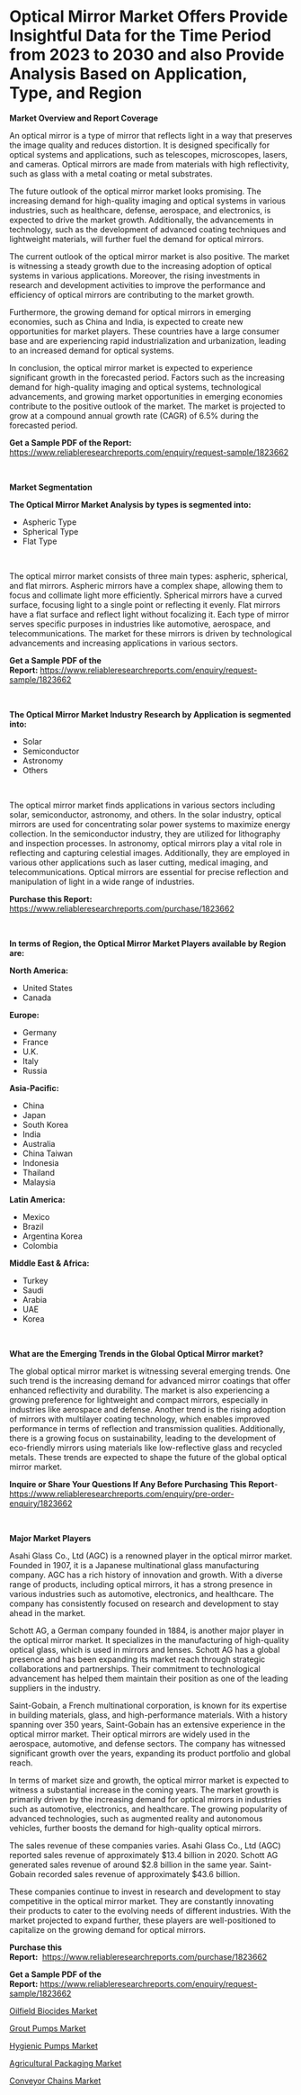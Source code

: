 <p><h1>Optical Mirror Market Offers Provide Insightful Data for the Time Period from 2023 to 2030 and also Provide Analysis Based on Application, Type, and Region</h1></p><p><strong>Market Overview and Report Coverage</strong></p>
<p><p>An optical mirror is a type of mirror that reflects light in a way that preserves the image quality and reduces distortion. It is designed specifically for optical systems and applications, such as telescopes, microscopes, lasers, and cameras. Optical mirrors are made from materials with high reflectivity, such as glass with a metal coating or metal substrates.</p><p>The future outlook of the optical mirror market looks promising. The increasing demand for high-quality imaging and optical systems in various industries, such as healthcare, defense, aerospace, and electronics, is expected to drive the market growth. Additionally, the advancements in technology, such as the development of advanced coating techniques and lightweight materials, will further fuel the demand for optical mirrors.</p><p>The current outlook of the optical mirror market is also positive. The market is witnessing a steady growth due to the increasing adoption of optical systems in various applications. Moreover, the rising investments in research and development activities to improve the performance and efficiency of optical mirrors are contributing to the market growth.</p><p>Furthermore, the growing demand for optical mirrors in emerging economies, such as China and India, is expected to create new opportunities for market players. These countries have a large consumer base and are experiencing rapid industrialization and urbanization, leading to an increased demand for optical systems.</p><p>In conclusion, the optical mirror market is expected to experience significant growth in the forecasted period. Factors such as the increasing demand for high-quality imaging and optical systems, technological advancements, and growing market opportunities in emerging economies contribute to the positive outlook of the market. The market is projected to grow at a compound annual growth rate (CAGR) of 6.5% during the forecasted period.</p></p>
<p><strong>Get a Sample PDF of the Report:</strong> <a href="https://www.reliableresearchreports.com/enquiry/request-sample/1823662">https://www.reliableresearchreports.com/enquiry/request-sample/1823662</a></p>
<p>&nbsp;</p>
<p><strong>Market Segmentation</strong></p>
<p><strong>The Optical Mirror Market Analysis by types is segmented into:</strong></p>
<p><ul><li>Aspheric Type</li><li>Spherical Type</li><li>Flat Type</li></ul></p>
<p>&nbsp;</p>
<p><p>The optical mirror market consists of three main types: aspheric, spherical, and flat mirrors. Aspheric mirrors have a complex shape, allowing them to focus and collimate light more efficiently. Spherical mirrors have a curved surface, focusing light to a single point or reflecting it evenly. Flat mirrors have a flat surface and reflect light without focalizing it. Each type of mirror serves specific purposes in industries like automotive, aerospace, and telecommunications. The market for these mirrors is driven by technological advancements and increasing applications in various sectors.</p></p>
<p><strong>Get a Sample PDF of the Report:</strong>&nbsp;<a href="https://www.reliableresearchreports.com/enquiry/request-sample/1823662">https://www.reliableresearchreports.com/enquiry/request-sample/1823662</a></p>
<p>&nbsp;</p>
<p><strong>The Optical Mirror Market Industry Research by Application is segmented into:</strong></p>
<p><ul><li>Solar</li><li>Semiconductor</li><li>Astronomy</li><li>Others</li></ul></p>
<p>&nbsp;</p>
<p><p>The optical mirror market finds applications in various sectors including solar, semiconductor, astronomy, and others. In the solar industry, optical mirrors are used for concentrating solar power systems to maximize energy collection. In the semiconductor industry, they are utilized for lithography and inspection processes. In astronomy, optical mirrors play a vital role in reflecting and capturing celestial images. Additionally, they are employed in various other applications such as laser cutting, medical imaging, and telecommunications. Optical mirrors are essential for precise reflection and manipulation of light in a wide range of industries.</p></p>
<p><strong>Purchase this Report:</strong>&nbsp; <a href="https://www.reliableresearchreports.com/purchase/1823662">https://www.reliableresearchreports.com/purchase/1823662</a></p>
<p>&nbsp;</p>
<p><strong>In terms of Region, the Optical Mirror Market Players available by Region are:</strong></p>
<p>
    <p> <strong> North America: </strong>
        <ul>
            <li>United States</li>
            <li>Canada</li>
        </ul>
        </p> 
    <p> <strong> Europe: </strong>
        <ul>
            <li>Germany</li>
            <li>France</li>
            <li>U.K.</li>
            <li>Italy</li>
            <li>Russia</li>
        </ul>
        </p> 
    <p> <strong> Asia-Pacific: </strong>
        <ul>
            <li>China</li>
            <li>Japan</li>
            <li>South Korea</li>
            <li>India</li>
            <li>Australia</li>
            <li>China Taiwan</li>
            <li>Indonesia</li>
            <li>Thailand</li>
            <li>Malaysia</li>
        </ul>
        </p> 
    <p> <strong> Latin America: </strong>
        <ul>
            <li>Mexico</li>
            <li>Brazil</li>
            <li>Argentina Korea</li>
            <li>Colombia</li>
        </ul>
        </p> 
    <p> <strong> Middle East & Africa: </strong>
        <ul>
            <li>Turkey</li>
            <li>Saudi</li>
            <li>Arabia</li>
            <li>UAE</li>
            <li>Korea</li>
        </ul>
    </p>
    </p>
<p>&nbsp;</p>
<p><strong>What are the Emerging Trends in the Global Optical Mirror market?</strong></p>
<p><p>The global optical mirror market is witnessing several emerging trends. One such trend is the increasing demand for advanced mirror coatings that offer enhanced reflectivity and durability. The market is also experiencing a growing preference for lightweight and compact mirrors, especially in industries like aerospace and defense. Another trend is the rising adoption of mirrors with multilayer coating technology, which enables improved performance in terms of reflection and transmission qualities. Additionally, there is a growing focus on sustainability, leading to the development of eco-friendly mirrors using materials like low-reflective glass and recycled metals. These trends are expected to shape the future of the global optical mirror market.</p></p>
<p><strong>Inquire or Share Your Questions If Any Before Purchasing This Report</strong>- <a href="https://www.reliableresearchreports.com/enquiry/pre-order-enquiry/1823662">https://www.reliableresearchreports.com/enquiry/pre-order-enquiry/1823662</a></p>
<p>&nbsp;</p>
<p><strong>Major Market Players</strong></p>
<p><p>Asahi Glass Co., Ltd (AGC) is a renowned player in the optical mirror market. Founded in 1907, it is a Japanese multinational glass manufacturing company. AGC has a rich history of innovation and growth. With a diverse range of products, including optical mirrors, it has a strong presence in various industries such as automotive, electronics, and healthcare. The company has consistently focused on research and development to stay ahead in the market.</p><p>Schott AG, a German company founded in 1884, is another major player in the optical mirror market. It specializes in the manufacturing of high-quality optical glass, which is used in mirrors and lenses. Schott AG has a global presence and has been expanding its market reach through strategic collaborations and partnerships. Their commitment to technological advancement has helped them maintain their position as one of the leading suppliers in the industry.</p><p>Saint-Gobain, a French multinational corporation, is known for its expertise in building materials, glass, and high-performance materials. With a history spanning over 350 years, Saint-Gobain has an extensive experience in the optical mirror market. Their optical mirrors are widely used in the aerospace, automotive, and defense sectors. The company has witnessed significant growth over the years, expanding its product portfolio and global reach.</p><p>In terms of market size and growth, the optical mirror market is expected to witness a substantial increase in the coming years. The market growth is primarily driven by the increasing demand for optical mirrors in industries such as automotive, electronics, and healthcare. The growing popularity of advanced technologies, such as augmented reality and autonomous vehicles, further boosts the demand for high-quality optical mirrors.</p><p>The sales revenue of these companies varies. Asahi Glass Co., Ltd (AGC) reported sales revenue of approximately $13.4 billion in 2020. Schott AG generated sales revenue of around $2.8 billion in the same year. Saint-Gobain recorded sales revenue of approximately $43.6 billion.</p><p>These companies continue to invest in research and development to stay competitive in the optical mirror market. They are constantly innovating their products to cater to the evolving needs of different industries. With the market projected to expand further, these players are well-positioned to capitalize on the growing demand for optical mirrors.</p></p>
<p><strong>Purchase this Report:</strong>&nbsp;&nbsp;<a href="https://www.reliableresearchreports.com/purchase/1823662">https://www.reliableresearchreports.com/purchase/1823662</a></p>
<p></p>
<p><strong>Get a Sample PDF of the Report:</strong>&nbsp;<a href="https://www.reliableresearchreports.com/enquiry/request-sample/1823662">https://www.reliableresearchreports.com/enquiry/request-sample/1823662</a></p>
<p><p><a href="https://github.com/rahu1501/Market-Research-Report-List-1/blob/main/oilfield-biocides-market.md">Oilfield Biocides Market</a></p><p><a href="https://medium.com/@dorinaprifti56/grout-pumps-market-trends-and-market-analysis-forecasted-for-period-2023-2030-6ff4db64fb4c">Grout Pumps Market</a></p><p><a href="https://medium.com/@dritasmani2022/hygienic-pumps-nbsp-market-focuses-on-market-share-size-and-projected-forecast-till-2030-c1748246ced0">Hygienic Pumps Market</a></p><p><a href="https://github.com/rahu1503/Market-Research-Report-List-1/blob/main/agricultural-packaging-market.md">Agricultural Packaging Market</a></p><p><a href="https://medium.com/@besaosmani1903/conveyor-chains-market-the-key-to-successful-business-strategy-forecast-till-2030-83f5d5dcc127">Conveyor Chains Market</a></p></p>